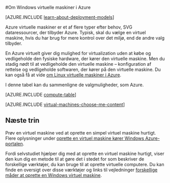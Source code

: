 <properties
    pageTitle="Om Windows virtuelle maskiner | Microsoft Azure"
    description="Få mere at vide om de grundlæggende funktioner i Windows virtuelle maskiner i Azure ved hjælp af begge installation-modeller."
    services="virtual-machines-windows"
    documentationCenter=""
    authors="cynthn"
    manager="timlt"
    editor="tysonn"
    tags="azure-resource-manager,azure-service-management"/>

<tags
    ms.service="virtual-machines-windows"
    ms.workload="infrastructure-services"
    ms.tgt_pltfrm="vm-windows"
    ms.devlang="na"
    ms.topic="get-started-article"
    ms.date="09/27/2016"
    ms.author="cynthn"/>

#<a name="about-windows-virtual-machines-in-azure"></a>Om Windows virtuelle maskiner i Azure

[AZURE.INCLUDE [learn-about-deployment-models](../../includes/learn-about-deployment-models-both-include.md)]


Azure virtuelle maskiner er et af flere typer efter behov, SVG dataressourcer, der tilbyder Azure. Typisk, skal du vælge en virtuel maskine, hvis du har brug for mere kontrol over det miljø, end de andre valg tilbyder.

En Azure virtuelt giver dig mulighed for virtualization uden at købe og vedligeholde den fysiske hardware, der kører den virtuelle maskine. Men du stadig nødt til at vedligeholde den virtuelle maskine – konfiguration af rettelse og vedligeholde softwaren, der kører på den virtuelle maskine. Du kan også få at vide [om Linux virtuelle maskiner i Azure](virtual-machines-linux-about.md).

I denne tabel kan du sammenligne de valgmuligheder, som Azure.

[AZURE.INCLUDE [compute-table](../../includes/compute-options-table.md)]

[AZURE.INCLUDE [virtual-machines-choose-me-content](../../includes/virtual-machines-choose-me-content.md)]


## <a name="next-steps"></a>Næste trin

Prøv en virtuel maskine ved at oprette en simpel virtuel maskine hurtigt. Flere oplysninger under [oprette en virtuel maskine kører Windows Azure-portalen](virtual-machines-windows-hero-tutorial.md).

Fordi selvstudiet hjælper dig med at oprette en virtuel maskine hurtigt, viser den kun dig en metode til at gøre det i stedet for som beskriver de forskellige værktøjer, du kan bruge til at oprette virtuelle computere. Du kan finde en oversigt over disse værktøjer og links til vejledninger [forskellige måder at oprette en Windows virtuel maskine](virtual-machines-windows-creation-choices.md).

